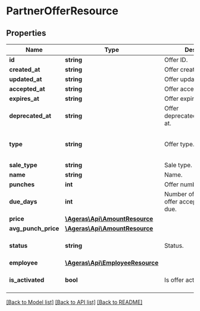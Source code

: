 # PartnerOfferResource

## Properties
Name | Type | Description | Notes
------------ | ------------- | ------------- | -------------
**id** | **string** | Offer ID. | [optional] 
**created_at** | **string** | Offer created at date. | [optional] 
**updated_at** | **string** | Offer updated at date. | [optional] 
**accepted_at** | **string** | Offer accepted at date. | [optional] 
**expires_at** | **string** | Offer expired at date. | [optional] 
**deprecated_at** | **string** | Offer deprecated/grandfathered at. | [optional] 
**type** | **string** | Offer type. | [optional] [default to 'partner']
**sale_type** | **string** | Sale type. | [optional] 
**name** | **string** | Name. | [optional] 
**punches** | **int** | Offer number of punches. | [optional] 
**due_days** | **int** | Number of days from offer accept to payment is due. | [optional] 
**price** | [**\Ageras\Api\AmountResource**](AmountResource.md) |  | [optional] 
**avg_punch_price** | [**\Ageras\Api\AmountResource**](AmountResource.md) |  | [optional] 
**status** | **string** | Status. | [optional] [default to 'new']
**employee** | [**\Ageras\Api\EmployeeResource**](EmployeeResource.md) |  | [optional] 
**is_activated** | **bool** | Is offer activated. | [optional] [default to false]

[[Back to Model list]](../README.md#documentation-for-models) [[Back to API list]](../README.md#documentation-for-api-endpoints) [[Back to README]](../README.md)


